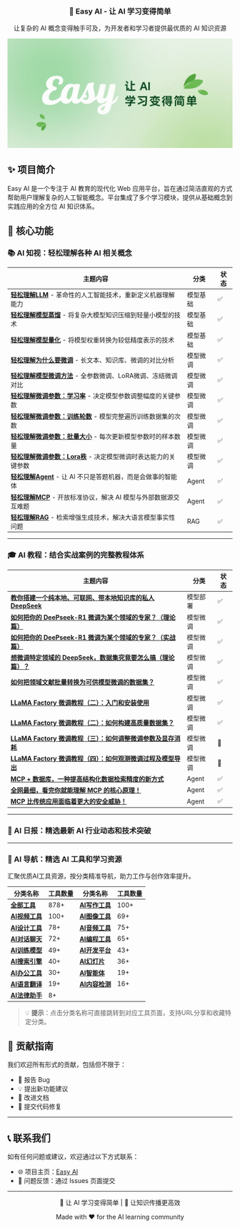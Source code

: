 <div align="center">
  <h3>🚀 Easy AI - 让 AI 学习变得简单</h3>
  <p>让复杂的 AI 概念变得触手可及，为开发者和学习者提供最优质的 AI 知识资源</p>
</div>

<img src="./public/imgs/banner.png" />

## ✨ 项目简介

Easy AI 是一个专注于 AI 教育的现代化 Web 应用平台，旨在通过简洁直观的方式帮助用户理解复杂的人工智能概念。平台集成了多个学习模块，提供从基础概念到实践应用的全方位 AI 知识体系。

## 🎯 核心功能

### 📚 AI 知视：轻松理解各种 AI 相关概念

| 主题内容 | 分类 | 状态 |
|----------|------|------|
| **[轻松理解LLM](https://mmh1.top/#/ai-knowledge/llm)** - 革命性的人工智能技术，重新定义机器理解能力 | 模型基础 | ✅ |
| **[轻松理解模型蒸馏](https://mmh1.top/#/ai-knowledge/distill)** - 将复杂大模型知识压缩到轻量小模型的技术 | 模型基础 | ✅ |
| **[轻松理解模型量化](https://mmh1.top/#/ai-knowledge/quantization)** - 将模型权重转换为较低精度表示的技术 | 模型基础 | ✅ |
| **[轻松理解为什么要微调](https://mmh1.top/#/ai-knowledge/whyfinetune)** - 长文本、知识库、微调的对比分析 | 模型微调 | ✅ |
| **[轻松理解模型微调方法](https://mmh1.top/#/ai-knowledge/finetune)** - 全参数微调、LoRA微调、冻结微调对比 | 模型微调 | ✅ |
| **[轻松理解微调参数：学习率](https://mmh1.top/#/ai-knowledge/lr)** - 决定模型参数调整幅度的关键参数 | 模型微调 | ✅ |
| **[轻松理解微调参数：训练轮数](https://mmh1.top/#/ai-knowledge/epochs)** - 模型完整遍历训练数据集的次数 | 模型微调 | ✅ |
| **[轻松理解微调参数：批量大小](https://mmh1.top/#/ai-knowledge/bs)** - 每次更新模型参数时的样本数量 | 模型微调 | ✅ |
| **[轻松理解微调参数：Lora秩](https://mmh1.top/#/ai-knowledge/lora)** - 决定模型微调时表达能力的关键参数 | 模型微调 | ✅ |
| **[轻松理解Agent](https://mmh1.top/#/ai-knowledge/agent)** - 让 AI 不只是答题机器，而是会做事的智能体 | Agent | ✅ |
| **[轻松理解MCP](https://mmh1.top/#/ai-knowledge/mcp)** - 开放标准协议，解决 AI 模型与外部数据源交互难题 | Agent | ✅ |
| **[轻松理解RAG](https://mmh1.top/#/ai-knowledge/rag)** - 检索增强生成技术，解决大语言模型事实性问题 | RAG | ✅ |

---

### 🎓 AI 教程：结合实战案例的完整教程体系

| 主题内容 | 分类 | 状态 |
|----------|------|------|
| **[教你搭建一个纯本地、可联网、带本地知识库的私人 DeepSeek](https://www.bilibili.com/video/BV1LYA8eCESA)** | 模型部署 | ✅ |
| **[如何把你的 DeePseek-R1 微调为某个领域的专家？（理论篇）](https://www.bilibili.com/video/BV1WQAUeVEuj)** | 模型微调 | ✅ |
| **[如何把你的 DeePseek-R1 微调为某个领域的专家？（实战篇）](https://www.bilibili.com/video/BV1s2AUe2EBq/)** | 模型微调 | ✅ |
| **[想微调特定领域的 DeepSeek，数据集究竟要怎么搞（理论篇）？](https://www.bilibili.com/video/BV1z9RLYWEjq/)** | 模型微调 | ✅ |
| **[如何把领域文献批量转换为可供模型微调的数据集？](https://www.bilibili.com/video/BV1y8QpYGE57/)** | 模型微调 | ✅ |
| **[LLaMA Factory 微调教程（二）：入门和安装使用](https://www.bilibili.com/video/BV1oTEwzcEeZ/)** | 模型微调 | ✅ |
| **[LLaMA Factory 微调教程（二）：如何构建高质量数据集？](https://www.bilibili.com/video/BV1MRMnz1EGW/)** | 模型微调 | ✅ |
| **[LLaMA Factory 微调教程（三）：如何调整微调参数及显存消耗]()** | 模型微调 | 👷 |
| **[LLaMA Factory 微调教程（四）：如何观测微调过程及模型导出]()** | 模型微调 | 👷 |
| **[MCP + 数据库，一种提高结构化数据检索精度的新方式](https://www.bilibili.com/video/BV12nRzYPEiK/)** | Agent | ✅ |
| **[全网最细，看完你就能理解 MCP 的核心原理！](https://www.bilibili.com/video/BV1LQocYjEVt)** | Agent | ✅ |
| **[MCP 比传统应用面临着更大的安全威胁！](https://mp.weixin.qq.com/s/MJ-T5Dtn9FxqjMhgdXX9Qw)** | Agent | ✅ |

---

### 📰 AI 日报：精选最新 AI 行业动态和技术突破



---

### 🧭 AI 导航：精选 AI 工具和学习资源

汇聚优质AI工具资源，按分类精准导航，助力工作与创作效率提升。

| 分类名称 | 工具数量 | 分类名称 | 工具数量 |
|----------|----------|----------|----------|
| **[全部工具](https://mmh1.top/ai-navigation)** | 878+ | **[AI写作工具](https://mmh1.top/ai-navigation?category=AI写作工具)** | 100+ |
| **[AI视频工具](https://mmh1.top/ai-navigation?category=AI视频工具)** | 100+ | **[AI图像工具](https://mmh1.top/ai-navigation?category=AI图像工具)** | 69+ |
| **[AI设计工具](https://mmh1.top/ai-navigation?category=AI设计工具)** | 78+ | **[AI音频工具](https://mmh1.top/ai-navigation?category=AI音频工具)** | 75+ |
| **[AI对话聊天](https://mmh1.top/ai-navigation?category=AI对话聊天)** | 72+ | **[AI编程工具](https://mmh1.top/ai-navigation?category=AI编程工具)** | 65+ |
| **[AI训练模型](https://mmh1.top/ai-navigation?category=AI训练模型)** | 49+ | **[AI开发平台](https://mmh1.top/ai-navigation?category=AI开发平台)** | 43+ |
| **[AI搜索引擎](https://mmh1.top/ai-navigation?category=AI搜索引擎)** | 40+ | **[AI幻灯片](https://mmh1.top/ai-navigation?category=AI幻灯片)** | 36+ |
| **[AI办公工具](https://mmh1.top/ai-navigation?category=AI办公工具)** | 30+ | **[AI智能体](https://mmh1.top/ai-navigation?category=AI智能体)** | 19+ |
| **[AI语言翻译](https://mmh1.top/ai-navigation?category=AI语言翻译)** | 19+ | **[AI内容检测](https://mmh1.top/ai-navigation?category=AI内容检测)** | 16+ |
| **[AI法律助手](https://mmh1.top/ai-navigation?category=AI法律助手)** | 8+ | | |

> 💡 **提示**：点击分类名称可直接跳转到对应工具页面，支持URL分享和收藏特定分类。

## 🤝 贡献指南

我们欢迎所有形式的贡献，包括但不限于：
- 🐛 报告 Bug
- 💡 提出新功能建议
- 📖 改进文档
- 🔧 提交代码修复

---

## 📞 联系我们

如有任何问题或建议，欢迎通过以下方式联系：
- 🌐 项目主页：[Easy AI](https://mmh1.top/)
- 📧 问题反馈：通过 Issues 页面提交

---

<div align="center">
  <p>🎯 让 AI 学习变得简单 | 🚀 让知识传播更高效</p>
  <p>Made with ❤️ for the AI learning community</p>
</div>
